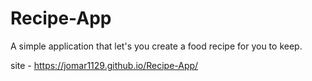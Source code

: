 # Recipe-App

A simple application that let's you create a food recipe for you to keep.

site - https://jomar1129.github.io/Recipe-App/
